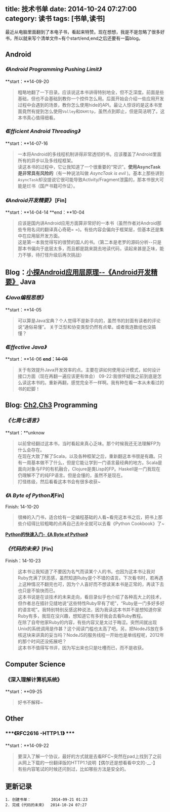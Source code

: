 title: 技术书单
date: 2014-10-24 07:27:00
category: 读书
tags: [书单,读书]
---
最近从电脑里面翻到了本电子书，看起来特赞。现在想想，我是不是忽略了很多好书，所以就来写个清单文件~有个start/end,end之后还要有一篇blog。
<!--more-->
Android
-----------------
### ***《Android Programming Pushing Limit》*** 
**start：**14-09-20
> 粗略地翻了一下目录。应该说这本书讲得特别地全，但不乏深度。前面是些基础，但也不会基础到教你一个控件怎么用。后面开始会介绍一些应用开发过程中会遇到的场景，教你怎么使用hide的API。最让人惊讶的是这本书里面竟然有提到怎么使用`Volley`和`OkHttp`，虽然点到即止，但是简洁明了。这本书真心值得细看。

### ***《Efficient Android Threading》***
**start：**14-07-16
> 一本将Android的多线程机制讲得非常透彻的书。应该覆盖了Android里面所有的异步以及多线程框架。  
> 读这本书的过程中，它让我知道了一个很重要的“常识”。**使用AsyncTask是非常具有风险的**（有一种说法叫做 *AsyncTask is evil* )。基本上那些讲到`AsyncTask`却没提说它很可能导致Activity/Fragment泄露的，那本书很大可能是烂书（国产书籍可作证）。

### ***《Android开发精要》*** [Fin]
**start：**14-04-14 **end：**10-04 
> 应该是国内讲Android应用方面算非常好的一本书（虽然作者对Android那些专用名词的翻译真心奇葩= =)。有些内容会偏向于框架层，但基本还是集中在应用层开发方面。  
> 这是第一本我觉得写的很赞的国人的书。（第二本是老罗的源码分析--只是那本书偏向于底层太多，而且都是跳来跳去地读代码，读起来甚是乏味，能力不够，待打怪升级后再次挑战）

Blog：[**小探Android应用层原理--《Android开发精要》**][2]
Java
-------------------
### ***《Java编程思想》*** ### 
**start：**14-05
>可以算是Java宝典？个人觉得不是新手向的，虽然书的封面有读者的评论说“通俗易懂”。
>关于泛型和协变类型仍然有点晕。或者我连数组也没搞懂？

### ***《Effective Java》*** ### 
**start：**14-06 **end：**~~14-08~~
> 关于有效提升Java开发效率的点。主要在讲如何使用设计模式，如何设计接口方面（现在再翻一遍应该更有体会）
> 09-22:我很怀疑我之前到底是怎么读这本书的。重新再翻，感觉完全不一样啊。我有种在看一本从未看过的书的赶脚！

Blog: [**Ch2**][ej2],[**Ch3**][ej3]
Programming
-------------------
### ***《七周七语言》*** ### 
**start：**unknow
> 以前曾经翻过这本书，当时看起来真心乏味。那个时候我还无法理解FP为什么会存在。  
> 在现在大致了解了Scala，以及各种框架之后，重新翻这本书很是有趣。只有一周基本做不了什么，但是它能让学到一门语言最经典的地方。Scala是面向对象与FP的有机融合，Clojure是类Lisp的FP。Haskell是一门我现在仍理解不了的纯FP语言。但是会懂的，虽然不是现在。  
> 打怪练级，然后看看这本书会有很多收获~

### ***《A Byte of Python》***[Fin]
Finish: 14-10-20
> 很棒的入门书，适合给有一定编程基础的人看~看完这本书之后，把书上那些介绍得比较粗略的点再自己去补全就可以去看《Python Cookbook》了~ 

[**Python的快速入门-《A Byte of Python》**][abyteofpython] 

### ***《代码的未来》***[Fin]
Finish：14-10-23
> 这本书让我知道了不要因为名气而读某个人的书。也因为这本书让我对Ruby充满了厌恶感，虽然知道Ruby是个不错的语言。下次看书时，若再遇上这种情况不翻完也可，因为个人喜好而不想读某本书是正常的，再读下去也只是不愉快而已。  
> 这本书说是在谈技术的未来走向，看目录似乎也介绍了各种高大上的技术，但作者总在插针见缝地说“这些特性Ruby早有了呢”，“Ruby是一门多好多好的语言呢”。我特别特别反感这种说法，因为我读这本书并不是想知道你家Ruby有多，我现在没兴趣，想知道它有多好我会去看Ruby教程。  
> 在除了自夸他家Ruby的内容，有些内容又是太过于晦涩。突然间就出现Unix的系统调用是作甚？这个阅读门槛也太高了吧。另，把NodeJS放在多核这块来讲真的妥当吗？NodeJS的服务线程一开始也是单线程呢，2012年的那个时间还没拓展吧？  
> 这本书不值得写书评，因为写出来也只是吐槽而已，而不是收获。

Computer Science
------------
### **《深入理解计算机系统》** ### 
**start：**09-25
> 好书不解释~

Other
-----------------
### ***《RFC2616 -HTTP1.1》 *** ### 
**start：**14-09-22 
>要深入了解一个协议，最好的方式就是去看RFC~突然在pad上找到了之前从网上下载的一份翻译版的HTTP1.1说明【偶尔还是想看看中文的-__-】  
>有些内容笔试的时候还问到过，比如哪些方法是安全的。

更新记录
------------
```
1. 创建书单：         2014-09-21 01:23
2. 完成《代码的未来》  2014-10-24 07:27
```
[ej2]: {{root_url}}/2014/09/24/blog-for-effective-Java-ch2/
[ej3]:{{root_url}}/2014/09/25/blog-for-effective-Java-ch3/
[2]: {{root_url}}/2014/10/01/reading-android-kaifa-jingyao/
[abyteofpython]: {{root_url}}/2014/10/14/learn-python-in-a-simple-way/